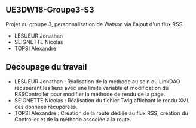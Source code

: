 ## UE3DW18-Groupe3-S3
Projet du groupe 3, personnalisation de Watson via l'ajout d'un flux RSS.

- LESUEUR Jonathan
- SEIGNETTE Nicolas
- TOPSI Alexandre


## Découpage du travail

- LESUEUR Jonathan : Réalisation de la méthode au sein du LinkDAO récupérant les liens avec une limite variable et modification du RSSController pour modifier la méthode de rendu de la page.
- SEIGNETTE Nicolas : Réalisation du fichier Twig affichant le rendu XML des données récupérées.
- TOPSI Alexandre : Création de la route dédiée au flux RSS, création du Controller et de la méthode associée à la route.